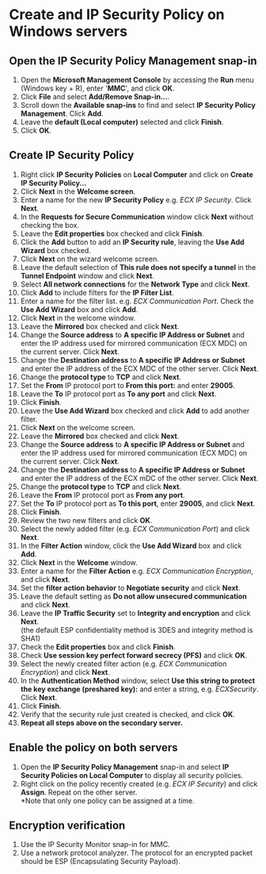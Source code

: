 # Create and IP Security Policy on Windows servers
## Open the IP Security Policy Management snap-in
01. Open the **Microsoft Management Console** by accessing the **Run** menu (Windows key + R), enter '**MMC**', and click **OK**.
02. Click **File** and select **Add/Remove Snap-in...**.
03. Scroll down the **Available snap-ins** to find and select **IP Security Policy Management**. Click **Add**.
04. Leave the **default (Local computer)** selected and click **Finish**.
05. Click **OK**.
## Create IP Security Policy
01. Right click **IP Security Policies** on **Local Computer** and click on **Create IP Security Policy...**
02. Click **Next** in the **Welcome screen**.
03. Enter a name for the new **IP Security Policy** e.g. *ECX IP Security*. Click **Next**.
04. In the **Requests for Secure Communication** window click **Next** without checking the box.
05. Leave the **Edit properties** box checked and click **Finish**.
06. Click the **Add** button to add an **IP Security rule**, leaving the **Use Add Wizard** box checked.
07. Click **Next** on the wizard welcome screen.
08. Leave the default selection of **This rule does not specify a tunnel** in the **Tunnel Endpoint** window and click **Next**.
09. Select **All network connections** for the **Network Type** and click **Next**.
10. Click **Add** to include filters for the **IP Filter List**.
11. Enter a name for the filter list. e.g. *ECX Communication Port*. Check the **Use Add Wizard** box and click **Add**.
12. Click **Next** in the welcome window.
13. Leave the **Mirrored** box checked and click **Next**.
14. Change the **Source address** to **A specific IP Address or Subnet** and enter the IP address used for mirrored communication (ECX MDC) on the current server. Click **Next**.
15. Change the **Destination address** to **A specific IP Address or Subnet** and enter the IP address of the ECX MDC of the other server. Click **Next**.
16. Change the **protocol type** to **TCP** and click **Next**.
17. Set the **From** IP protocol port to **From this port:** and enter **29005**.
18. Leave the **To** IP protocol port as **To any port** and click **Next**.
19. Click **Finish**.
20. Leave the **Use Add Wizard** box checked and click **Add** to add another filter.
21. Click **Next** on the welcome screen.
22. Leave the **Mirrored** box checked and click **Next**.
23. Change the **Source address** to **A specific IP Address or Subnet** and enter the IP address used for mirrored communication (ECX MDC) on the current server. Click **Next**.
24. Change the **Destination address** to **A specific IP Address or Subnet** and enter the IP address of the ECX mDC of the other server. Click **Next**.
25. Change the **protocol type** to **TCP** and click **Next**.
26. Leave the **From** IP protocol port as **From any port**.
27. Set the **To** IP protocol port as **To this port**, enter **29005**, and click **Next**.
28. Click **Finish**.
29. Review the two new filters and click **OK**.
30. Select the newly added filter (e.g. *ECX Communication Port*) and click **Next**.
31. In the **Filter Action** window, click the **Use Add Wizard** box and click **Add**.
32. Click **Next** in the **Welcome** window.
33. Enter a name for the **Filter Action** e.g. *ECX Communication Encryption*, and click **Next**.
34. Set the **filter action behavior** to **Negotiate security** and click **Next**.
35. Leave the default setting as **Do not allow unsecured communication** and click **Next**.
36. Leave the **IP Traffic Security** set to **Integrity and encryption** and click **Next**.   
    (the default ESP confidentiality method is 3DES and integrity method is SHA1)
37. Check the **Edit properties** box and click **Finish**.
38. Check **Use session key perfect forward secrecy (PFS)** and click **OK**.
39. Select the newly created filter action (e.g. *ECX Communication Encryption*) and click **Next**.
40. In the **Authentication Method** window, select **Use this string to protect the key exchange (preshared key):** and enter a string, e.g. *ECXSecurity*. Click **Next**.
41. Click **Finish**.
42. Verify that the security rule just created is checked, and click **OK**.
43. **Repeat all steps above on the secondary server.**
## Enable the policy on both servers
01. Open the **IP Security Policy Management** snap-in and select **IP Security Policies on Local Computer** to display all security policies.
02. Right click on the policy recently created (e.g. *ECX IP Security*) and click **Assign**. Repeat on the other server.    
    \*Note that only one policy can be assigned at a time.
## Encryption verification
01. Use the IP Security Monitor snap-in for MMC.
02. Use a network protocol analyzer. The protocol for an encrypted packet should be ESP (Encapsulating Security Payload).
